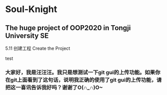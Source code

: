 # Soul-Knight
## The huge project of OOP2020 in Tongji University SE
5.11 创建工程 Create the Project



test

### 大家好，我是汪汪汪。我只是想测试一下git gui的上传功能。如果你在git上面看到了这句话，说明我正确的使用了git gui的上传功能，请把这一喜讯告诉我好吗？谢谢了O(∩_∩)O~